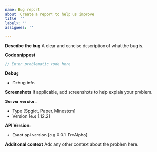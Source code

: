 ```yaml
---
name: Bug report
about: Create a report to help us improve
title: ''
labels: ''
assignees: ''

---
```


**Describe the bug**
A clear and concise description of what the bug is.

**Code snippest**
```java
// Enter problematic code here
```
**Debug**
- Debug info

**Screenshots**
If applicable, add screenshots to help explain your problem.

**Server version:**
 - Type [Spgiot, Paper, Minestom]
 - Version [e.g 1.12.2]

**API Version:**
 - Exact api version [e.g 0.0.1-PreAlpha]

**Additional context**
Add any other context about the problem here.
